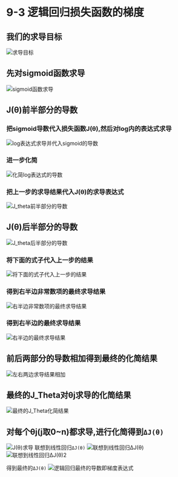 # 9-3 逻辑回归损失函数的梯度

## 我们的求导目标
![求导目标](images/求导目标.png)

## 先对sigmoid函数求导
![sigmoid函数求导](images/sigmoid函数求导.png)

## J(θ)前半部分的导数
### 把sigmoid导数代入损失函数J(θ),然后对log内的表达式求导
![log表达式求导并代入sigmoid的导数](images/log表达式求导并代入sigmoid的导数.png)

### 进一步化简
![化简log表达式的导数](images/化简log表达式的导数.png)

### 把上一步的求导结果代入J(θ)的求导表达式
![J_theta前半部分的导数](images/J_theta前半部分的导数.png)

## J(θ)后半部分的导数
![J_theta后半部分的导数](images/J_theta后半部分的导数.png)

### 将下面的式子代入上一步的结果
![将下面的式子代入上一步的结果](images/将下面的式子代入上一步的结果.png)

### 得到右半边非常数项的最终求导结果
![右半边非常数项的最终求导结果](images/右半边非常数项的最终求导结果.png)

### 得到右半边的最终求导结果
![右半边的最终求导结果](images/右半边的最终求导结果.png)

## 前后两部分的导数相加得到最终的化简结果
![左右两边求导结果相加](images/左右两边求导结果相加.png)

## 最终的J_Theta对θj求导的化简结果
![最终的J_Theta化简结果](images/最终的J_Theta化简结果.png)

## 对每个θj(j取0~n)都求导,进行化简得到`ΔJ(θ)`
![J(θ)求导](images/J(θ)求导.png)
联想到线性回归`ΔJ(θ)`
![联想到线性回归ΔJ(θ)](images/联想到线性回归ΔJ(θ).png)
![联想到线性回归ΔJ(θ)2](images/联想到线性回归ΔJ(θ)2.png)

得到最终的`ΔJ(θ)`
![逻辑回归最终的导数即梯度表达式](images/逻辑回归最终的导数即梯度表达式.png)